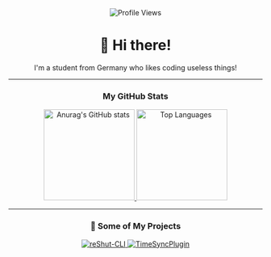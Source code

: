 <div id="header" align="center">
  <img src="https://komarev.com/ghpvc/?username=elnino0916&style=flat-square&color=red" alt="Profile Views"/>
  <h1>
    👋 Hi there!
  </h1>
  <p>
    I'm a student from Germany who likes coding useless things! 
  </p>
</div>

---

<div align="center">
    <h3>
     My GitHub Stats
  </h3>
  <a href="https://github.com/elnino0916/">
    <img height="180em" src="https://github-readme-stats.vercel.app/api?username=elnino0916&show_icons=true&theme=radical" alt="Anurag's GitHub stats"/>
  </a>
  <a href="https://github.com/elnino0916/">
    <img height="180em" src="https://github-readme-stats.vercel.app/api/top-langs/?username=elnino0916&layout=compact&theme=radical" alt="Top Languages"/>
  </a>
</div>

---

<div align="center">
      <h3>
     🚀 Some of My Projects
  </h3>
  <a href="https://github.com/elnino0916/reShut-CLI">
    <img src="https://github-readme-stats.vercel.app/api/pin/?username=elnino0916&repo=reShut-CLI&theme=radical" alt="reShut-CLI"/>
  </a>
  <a href="https://github.com/elnino0916/TimeSyncPlugin">
    <img src="https://github-readme-stats.vercel.app/api/pin/?username=elnino0916&repo=TimeSyncPlugin&theme=radical" alt="TimeSyncPlugin"/>
  </a>
</div>

